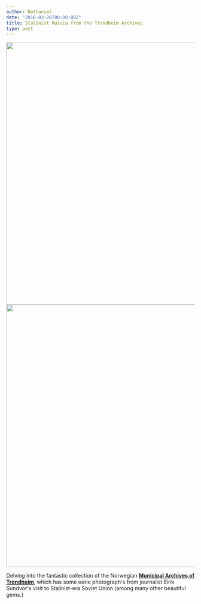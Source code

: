 ```yaml
---
author: Nathaniel
date: "2016-03-28T00:00:00Z"
title: Stalinist Russia from the Trondheim Archives
type: post
---
```


<img src="/assets/fromthekremlin.jpg" alt="" width="700px"/>
<img src="/assets/comrades.jpg" alt="" width="700px"/>


Delving into the fantastic collection of the Norwegian <strong><a href="https://www.flickr.com/photos/trondheim_byarkiv/"> Municipal Archives of Trondheim</a></strong>, which has some eerie photograph's from journalist Eirik Sundvor's visit to Stalinist-era Soviet Union (among many other beautiful gems.)

